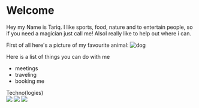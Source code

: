 # Welcome
Hey my Name is Tariq.
I like sports, food, nature and to entertain people, so if you need a magician just call me! AlsoI really like to help out where i can.

First of all here's a picture of my favourite animal:
![dog](https://i.natgeofe.com/n/4f5aaece-3300-41a4-b2a8-ed2708a0a27c/domestic-dog_thumb_3x4.jpg)

Here is a list of things you can do with me 
- meetings
- traveling
- booking me

Techno(logies)
<br>
![](https://img.shields.io/badge/Code-Python-informational?style=flat&logo=python&logoColor=white&color=2bbc8a)
![](https://img.shields.io/badge/Code-JavaScript-informational?style=flat&logo=javascript&logoColor=white&color=2bbc8a)
![](https://img.shields.io/badge/Tools-PostgreSQL-informational?style=flat&logo=postgresql&logoColor=white&color=2bbc8a)

[1.1]: http://i.imgur.com/tXSoThF.png (twitter icon with padding)
[2.1]: http://i.imgur.com/0o48UoR.png (github icon with padding)

